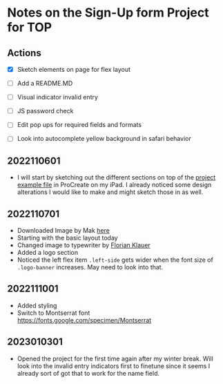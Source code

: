 # Notes on the Sign-Up form Project for TOP

## Actions

- [x] Sketch elements on page for flex layout

- [ ] Add a README.MD
- [ ] Visual indicator invalid entry
- [ ] JS password check
- [ ] Edit pop ups for required fields and formats
- [ ] Look into autocomplete yellow background in safari behavior
 
## 2022110601
- I will start by sketching out the different sections on top of the [project example file](./PROJECT-EXAMPLE-sign-up-form.png) in ProCreate on my iPad. I already noticed some design alterations I would like to make and might sketch those in as well.

## 2022110701
- Downloaded Image by Mak [here](https://unsplash.com/photos/RlxP6WGmfP0)
- Starting with the basic layout today
- Changed image to typewriter by [Florian Klauer](https://unsplash.com/photos/mk7D-4UCfmg)
- Added a logo section
- Noticed the left flex item `.left-side` gets wider when the font size of `.logo-banner` increases. May need to look into that. 

## 2022111001
- Added styling
- Switch to Montserrat font https://fonts.google.com/specimen/Montserrat

## 2023010301
- Opened the project for the first time again after my winter break. Will look into the invalid entry indicators first to finetune since it seems I already sort of got that to work for the name field. 